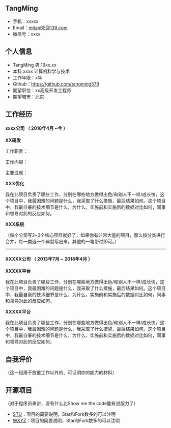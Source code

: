 ## TangMing

- 手机：xxxxx
- Email：mitan65@139.com
- 微信号：xxxx

## 个人信息

- TangMing  男 19xx.xx
- 本科  xxxx  计算机科学与技术 
- 工作年限：x年
- Github：https://github.com/tangming579
- 期望职位：xx高级开发工程师
- 期望城市：北京

## 工作经历

#### xxxx公司			（ 2018年4月 ~今 ）

**XX研发**

工作职责：

工作内容：

主要成就：

**XXX优化** 

我在此项目负责了哪些工作，分别在哪些地方做得出色/和别人不一样/成长快，这个项目中，我最困难的问题是什么，我采取了什么措施，最后结果如何。这个项目中，我最自豪的技术细节是什么，为什么，实施前和实施后的数据对比如何，同事和领导对此的反应如何。

**XXX系统**

（每个公司写2~3个核心项目就好了，如果你有非常大量的项目，那么按分类进行合并，每一类选一个典型写出来。其他的一笔带过即可。）

------

#### XXXXX公司 （ 2013年7月 ~ 2018年4月 ）

**XXXXX平台** 

我在此项目负责了哪些工作，分别在哪些地方做得出色/和别人不一样/成长快，这个项目中，我最困难的问题是什么，我采取了什么措施，最后结果如何。这个项目中，我最自豪的技术细节是什么，为什么，实施前和实施后的数据对比如何，同事和领导对此的反应如何。

**XXXXX平台**

我在此项目负责了哪些工作，分别在哪些地方做得出色/和别人不一样/成长快，这个项目中，我最困难的问题是什么，我采取了什么措施，最后结果如何。这个项目中，我最自豪的技术细节是什么，为什么，实施前和实施后的数据对比如何，同事和领导对此的反应如何。

## 自我评价

（这一段用于放置工作以外的、可证明你的能力的材料）

## 开源项目

（对于程序员来讲，没有什么比Show me the code能有说服力了）

- [STU](http://github.com/yourname/projectname)：项目的简要说明，Star和Fork数多的可以注明
- [WXYZ](https://github.com/tangming579/)：项目的简要说明，Star和Fork数多的可以注明

